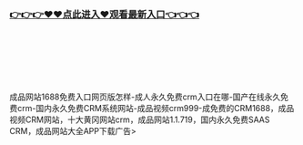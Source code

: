 ### [👉👉👉♥♥点此进入♥观看最新入口👈👈👈](http://a.dkdd.shop/crm.html)
<br></br><br></br><br></br>
      成品网站1688免费入口网页版怎样-成人永久免费crm入口在哪-国产在线永久免费crm-国内永久免费CRM系统网站-成品视频crm999-成免费的CRM1688，成品视频CRM网站，十大黄冈网站crm，成品网站1.1.719，国内永久免费SAAS CRM，成品网站大全APP下载广告>
